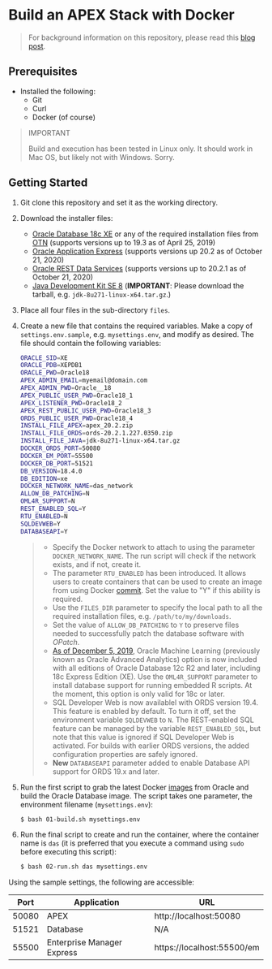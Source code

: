 # Build an APEX Stack with Docker

> For background information on this repository, please read this [blog post](https://fuzziebrain.com/content/id/1902/).

## Prerequisites

* Installed the following:
    * Git
    * Curl
    * Docker (of course)

> IMPORTANT
>
> Build and execution has been tested in Linux only. It should work in Mac OS, but likely not with Windows. Sorry.

## Getting Started

1. Git clone this repository and set it as the working directory.
2. Download the installer files:
    * [Oracle Database 18c XE](https://oracle.com/xe) or any of the required installation files from [OTN](https://www.oracle.com/technetwork/database/) (supports versions up to 19.3 as of April 25, 2019)
    * [Oracle Application Express](https://apex.oracle.com/download) (supports versions up 20.2 as of October 21, 2020)
    * [Oracle REST Data Services](https://www.oracle.com/technetwork/developer-tools/rest-data-services/downloads/index.html) (supports versions up to 20.2.1 as of October 21, 2020)
    * [Java Development Kit SE 8](https://www.oracle.com/technetwork/java/javase/downloads/) (**IMPORTANT**: Please download the tarball, e.g. `jdk-8u271-linux-x64.tar.gz`.)
3. Place all four files in the sub-directory `files`.
4. Create a new file that contains the required variables. Make a copy of `settings.env.sample`, e.g. `mysettings.env`, and modify as desired. The file should contain the following variables:
    ```bash
    ORACLE_SID=XE
    ORACLE_PDB=XEPDB1
    ORACLE_PWD=Oracle18
    APEX_ADMIN_EMAIL=myemail@domain.com
    APEX_ADMIN_PWD=Oracle__18
    APEX_PUBLIC_USER_PWD=Oracle18_1
    APEX_LISTENER_PWD=Oracle18_2
    APEX_REST_PUBLIC_USER_PWD=Oracle18_3
    ORDS_PUBLIC_USER_PWD=Oracle18_4
    INSTALL_FILE_APEX=apex_20.2.zip
    INSTALL_FILE_ORDS=ords-20.2.1.227.0350.zip
    INSTALL_FILE_JAVA=jdk-8u271-linux-x64.tar.gz
    DOCKER_ORDS_PORT=50080
    DOCKER_EM_PORT=55500
    DOCKER_DB_PORT=51521
    DB_VERSION=18.4.0
    DB_EDITION=xe
    DOCKER_NETWORK_NAME=das_network
    ALLOW_DB_PATCHING=N
    OML4R_SUPPORT=N
    REST_ENABLED_SQL=Y
    RTU_ENABLED=N
    SQLDEVWEB=Y
    DATABASEAPI=Y
    ```

    > * Specify the Docker network to attach to using the parameter `DOCKER_NETWORK_NAME`. The run script will check if the network exists, and if not, create it.
    > * The parameter `RTU_ENABLED` has been introduced. It allows users to create containers that can be used to create an image from using Docker [commit](https://docs.docker.com/engine/reference/commandline/commit/). Set the value to "Y" if this ability is required.
    > * Use the `FILES_DIR` parameter to specify the local path to all the required installation files, e.g. `/path/to/my/downloads`.
    > * Set the value of `ALLOW_DB_PATCHING` to `Y` to preserve files needed to successfully patch the database software with *OPatch*.
    > * [As of December 5, 2019](https://blogs.oracle.com/database/machine-learning%2c-spatial-and-graph-no-license-required-v2), Oracle Machine Learning (previously known as Oracle Advanced Analytics) option is now included with all editions of Oracle Database 12c R2 and later, including 18c Express Edition (XE). Use the `OML4R_SUPPORT` parameter to install database support for running embedded R scripts. At the moment, this option is only valid for 18c or later.
    > * SQL Developer Web is now availablel with ORDS version 19.4. This feature is enabled by default. To turn it off, set the environment variable `SQLDEVWEB` to `N`. The REST-enabled SQL feature can be managed by the variable `REST_ENABLED_SQL`, but note that this value is ignored if SQL Developer Web is activated. For builds with earlier ORDS versions, the added configuration properties are safely ignored.
    > * **New** `DATABASEAPI` parameter added to enable Database API support for ORDS 19.x and later.
5. Run the first script to grab the latest Docker [images](https://github.com/oracle/docker-images) from Oracle and build the Oracle Database image. The script takes one parameter, the environment filename (`mysettings.env`):
    ```bash
    $ bash 01-build.sh mysettings.env
    ```
6. Run the final script to create and run the container, where the container name is `das` (it is preferred that you execute a command using `sudo` before executing this script):
    ```bash
    $ bash 02-run.sh das mysettings.env
    ```

Using the sample settings, the following are accessible:

| Port | Application | URL |
|-|-|-|
| 50080 | APEX | http://localhost:50080 |
| 51521 | Database | N/A |
| 55500 | Enterprise Manager Express | https://localhost:55500/em |
